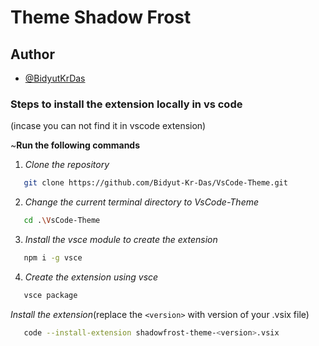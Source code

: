 # Theme Shadow Frost

## Author

- [@BidyutKrDas](https://github.com/Bidyut-Kr-Das)

### Steps to install the extension locally in vs code

(incase you can not find it in vscode extension)

~**Run the following commands**

1. _Clone the repository_

```bash
   git clone https://github.com/Bidyut-Kr-Das/VsCode-Theme.git
```

2. _Change the current terminal directory to VsCode-Theme_

```bash
   cd .\VsCode-Theme
```

3. _Install the vsce module to create the extension_

```bash
   npm i -g vsce
```

4. _Create the extension using vsce_

```bash
   vsce package
```

_Install the extension_(replace the `<version>` with version of your .vsix file)

```bash
   code --install-extension shadowfrost-theme-<version>.vsix
```
